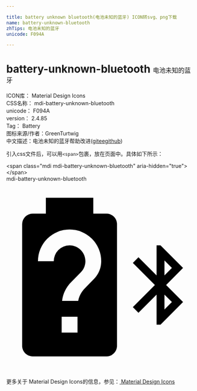 ```yaml
---

title: battery unknown bluetooth(电池未知的蓝牙) ICON转svg、png下载
name: battery-unknown-bluetooth
zhTips: 电池未知的蓝牙
unicode: F094A

---
```


# battery-unknown-bluetooth  <small style="font-size: 60%;font-weight: 100">电池未知的蓝牙</small>


<div class="detail-page">
<p>
<span>
ICON库：
<span class="badge-secondary badge">Material Design Icons</span> 
</span>
<br/>
<span>
CSS名称：
<span class="badge-secondary badge">mdi-battery-unknown-bluetooth</span> 
</span>
<br/>
<span>
unicode：
<span class="badge-secondary badge">F094A</span> 
</span>
<br/>
<span>
version：
<span class="badge-secondary badge">2.4.85</span> 
</span>
<br/>
<span>Tag：
<span class="badge-light badge">Battery</span>
</span>
<br/>
<span>图标来源/作者：<span class="badge-light badge">GreenTurtwig</span></span> 
<br/>
<span class="zh-detail">中文描述：<span class="badge-primary badge">电池未知的蓝牙</span><span class="help-link"><span>帮助改进</span>(<a href="https://gitee.com/liuwave/icon-helper/edit/master/json/material/battery-unknown-bluetooth.json" target="_blank" rel="noopener noreferrer">gitee</a><a href="https://github.com/liuwave/icon-helper/edit/master/json/material/battery-unknown-bluetooth.json" target="_blank" rel="noopener noreferrer">github</a></span>)</span><br/>
</p>
</div>
<div class="alert alert-dark">
  <i class="mdi mdi-battery-unknown-bluetooth mdi-48px"></i>
  <i class="mdi mdi-battery-unknown-bluetooth mdi-36px"></i>
  <i class="mdi mdi-battery-unknown-bluetooth mdi-24px"></i>
  <i class="mdi mdi-battery-unknown-bluetooth mdi-18px"></i>
</div>
<div>
  <p>引入css文件后，可以用<code>&lt;span&gt;</code>包裹，放在页面中。具体如下所示：    
  </p>
  <div class="alert alert-primary" style="font-size: 14px">
    &lt;span class="mdi mdi-battery-unknown-bluetooth" aria-hidden="true"&gt;&lt;/span&gt;
    <copy-btn content='<span class="mdi mdi-battery-unknown-bluetooth" aria-hidden="true"></span>'></copy-btn>
  </div>
  <div class="alert alert-secondary">
    <i class="mdi mdi-battery-unknown-bluetooth"
    style="font-size: 24px"
    aria-hidden="true"></i> mdi-battery-unknown-bluetooth
    <copy-btn content="mdi-battery-unknown-bluetooth" btn-title="复制图标名称"></copy-btn>
  </div>
</div>
<div id="svg" class="svg-wrap">
<svg xmlns="http://www.w3.org/2000/svg" viewBox="0 0 24 24"><path d="M5,2V4H3.33A1.33,1.33 0 0,0 2,5.33V20.66C2,21.4 2.6,22 3.33,22H12.67C13.4,22 14,21.4 14,20.66V5.33C14,4.59 13.4,4 12.67,4H11V2H5M8,6A4,4 0 0,1 12,10C12,10.88 11.64,11.68 11.07,12.25L10.17,13.17C9.63,13.71 9.25,14.18 9.09,15H7.05C7.16,14.1 7.56,13.28 8.17,12.67L9.41,11.41C9.78,11.05 10,10.55 10,10C10,8.89 9.1,8 8,8A2,2 0 0,0 6,10H4A4,4 0 0,1 8,6M19,8V11.79L16.71,9.5L16,10.21L18.79,13L16,15.79L16.71,16.5L19,14.21V18H19.5L22.35,15.14L20.21,13L22.35,10.85L19.5,8H19M20,9.91L20.94,10.85L20,11.79V9.91M20,14.21L20.94,15.14L20,16.08V14.21M7,17H9V19H7V17Z" /></svg>
</div>
<detail full-name='mdi-battery-unknown-bluetooth'></detail>
    
<div><p>更多关于 Material Design Icons的信息，参见：<a target="_blank" href="https://iconhelper.cn/material.html"> Material Design Icons</a>
</p></div>
